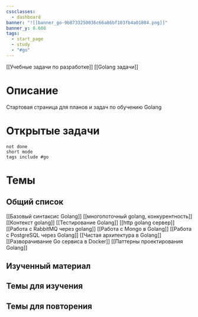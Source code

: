 ```yaml
---
cssclasses:
  - dashboard
banner: "![[banner_go-9b8733250036c66a86bf103fb4a01804.png]]"
banner_y: 0.608
tags:
  - start_page
  - study
  - "#go"
---
```

[[Учебные задачи по разработке]]
[[Golang задачи]]
# Описание
Стартовая страница для планов и задач по обучению Golang


# Открытые задачи
```tasks
not done
short mode
tags include #go 
```


# Темы

## Общий список
[[Базовый синтаксис Golang]]
[[многопоточный golang, конкурентность]]
[[Контекст golang]]
[[Тестирование Golang]]
[[http golang сервер]]
[[Работа с RabbitMQ через golang]]
[[Работа с Mongo в Golang]]
[[Работа с PostgreSQL через Golang]]
[[Чистая архитектура в Golang]]
[[Разворачивание Go сервиса в Docker]]
[[Паттерны проектирования Golang]]
## Изученный материал

## Темы для изучения

## Темы для повторения


